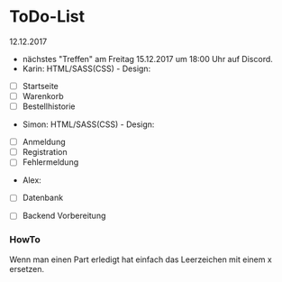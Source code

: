 # ToDo-List

12.12.2017
* nächstes "Treffen" am Freitag 15.12.2017 um 18:00 Uhr auf Discord.
* Karin: HTML/SASS(CSS) - Design:
- [ ] Startseite
- [ ] Warenkorb
- [ ] Bestellhistorie
+ Simon: HTML/SASS(CSS) - Design:
- [ ] Anmeldung
- [ ] Registration
- [ ] Fehlermeldung
* Alex:
- [ ] Datenbank
- [ ] Backend Vorbereitung


### HowTo
Wenn man einen Part erledigt hat einfach das Leerzeichen mit einem x ersetzen.
